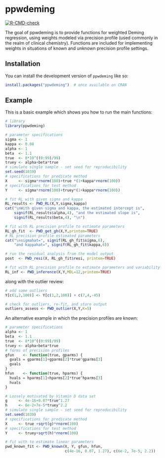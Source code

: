 
<!-- README.md is generated from README.Rmd. Please edit that file -->

# ppwdeming

<!-- badges: start -->

[![R-CMD-check](https://github.com/jjkraker/ppwdeming/actions/workflows/R-CMD-check.yaml/badge.svg)](https://github.com/jjkraker/ppwdeming/actions/workflows/R-CMD-check.yaml)
<!-- badges: end -->

The goal of ppwdeming is to provide functions for weighted Deming
regression, using weights modeled via precision profile (used commonly
in the realm of clinical chemistry). Functions are included for
implementing weights in situations of known and unknown precision
profile settings.

## Installation

You can install the development version of `ppwdeming` like so:

``` r
install.packages("ppwdeming")  # once available on CRAN
```

## Example

This is a basic example which shows you how to run the main functions:

``` r
# library
library(ppwdeming)

# parameter specifications
sigma <- 1
kappa <- 0.08
alpha <- 1
beta  <- 1.1
true  <- 8*10^((0:99)/99)
truey <- alpha+beta*true
# simulate single sample - set seed for reproducibility
set.seed(1039)
# specifications for predicate method
X     <- sigma*rnorm(100)+true *(1+kappa*rnorm(100))
# specifications for test method
Y     <- sigma*rnorm(100)+truey*(1+kappa*rnorm(100))

# fit RL with given sigma and kappa
RL_results <- PWD_RL(X,Y,sigma,kappa)
cat("\nWith given sigma and kappa, the estimated intercept is",
    signif(RL_results$alpha,4), "and the estimated slope is",
    signif(RL_results$beta,4), "\n")

# fit with RL precision profile to estimate parameters
RL_gh_fit  <- PWD_get_gh(X,Y,printem=TRUE)
# RL precision profile estimated parameters
cat("\nsigmahat=", signif(RL_gh_fit$sigma,6),
    "and kappahat=", signif(RL_gh_fit$kappa,6))

# run the residual analysis from the model output
post  <- PWD_resi(X, RL_gh_fit$resi, printem=TRUE)

# fit with RL precision profile to estimate parameters and variability
RL_inf <- PWD_inference(X,Y,MDL=12,printem=TRUE)
```

along with the outlier review:

``` r
# add some outliers
Y[c(1,2,100)] <- Y[c(1,2,100)] + c(7,4,-45)

# check for outliers, re-fit, and store output
outliers_assess <- PWD_outlier(X,Y,K=5)
```

An alternative example in which the precision profiles are known:

``` r
# parameter specifications
alpha <- 1
beta  <- 1.1
true  <- 8*10^((0:99)/99)
truey <- alpha+beta*true
# forms of precision profiles
gfun    <- function(true, gparms) {
  gvals = gparms[1]+gparms[2]*true^gparms[3]
  gvals
}
hfun    <- function(true, hparms) {
  hvals = hparms[1]+hparms[2]*true^hparms[3]
  hvals
}

# Loosely motivated by Vitamin D data set
g     <- 4e-16+0.07*true^1.27
h     <- 6e-2+7e-5*truey^2.2
# simulate single sample - set seed for reproducibility
set.seed(1039)
# specifications for predicate method
X     <- true +sqrt(g)*rnorm(100)
# specifications for test method
Y     <- truey+sqrt(h)*rnorm(100)

# fit with to estimate linear parameters
pwd_known_fit <- PWD_known(X, Y, gfun, hfun,
                           c(4e-16, 0.07, 1.27), c(6e-2, 7e-5, 2.2))
```

<!-- You'll still need to render `README.Rmd` regularly, to keep `README.md` up-to-date.
`devtools::build_readme()` is handy for this. -->

<!-- In that case, don't forget to commit and push the resulting figure files, so they display on GitHub and CRAN. -->
